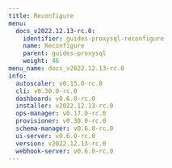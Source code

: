 ```yaml
---
title: Reconfigure
menu:
  docs_v2022.12.13-rc.0:
    identifier: guides-proxysql-reconfigure
    name: Reconfigure
    parent: guides-proxysql
    weight: 46
menu_name: docs_v2022.12.13-rc.0
info:
  autoscaler: v0.15.0-rc.0
  cli: v0.30.0-rc.0
  dashboard: v0.6.0-rc.0
  installer: v2022.12.13-rc.0
  ops-manager: v0.17.0-rc.0
  provisioner: v0.30.0-rc.0
  schema-manager: v0.6.0-rc.0
  ui-server: v0.6.0-rc.0
  version: v2022.12.13-rc.0
  webhook-server: v0.6.0-rc.0
---
```


